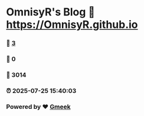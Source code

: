 # OmnisyR's Blog :link: https://OmnisyR.github.io 
### :page_facing_up: [3](https://OmnisyR.github.io/tag.html) 
### :speech_balloon: 0 
### :hibiscus: 3014 
### :alarm_clock: 2025-07-25 15:40:03 
### Powered by :heart: [Gmeek](https://github.com/Meekdai/Gmeek)
